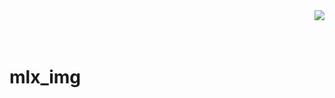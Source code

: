 <img src="https://upload.wikimedia.org/wikipedia/commons/thumb/8/8d/42_Logo.svg/150px-42_Logo.svg.png" align="right" />
<br/>
<br/>
<br/>

# mlx_img
